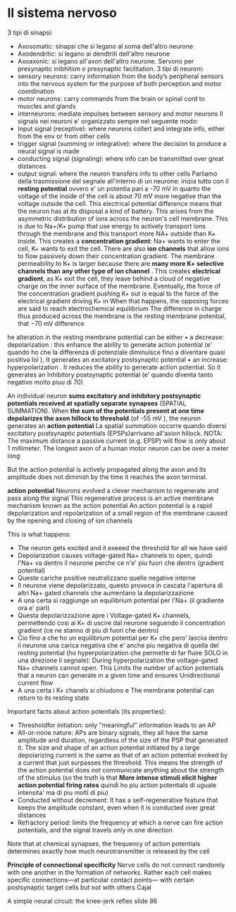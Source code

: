 # Il sistema nervoso
3 tipi di sinapsi:
- Axosomatic: sinapsi che si legano al soma dell'altro neurone
- Axodendritic: si legano ai dendtriti dell'altro neurone
- Axoaxonic: si legano all'axon dell'altro neurone. Servono per presynaptic inibhition o presynaptic facilitation.
3 tipi di neuroni:
- sensory neurons: carry information from the body’s peripheral sensors into the nervous system for the purpose of both perception and motor coordination
- motor neurons: carry commands from the brain or spinal cord to muscles and glands
- interneurons: mediate impulses between sensory and motor neurons
Il signals nei neuroni e' organizzato sempre nel seguente modo:
- Input signal (receptive): where neurons collert and integrate info, either from the env or from other cells
- trigger signal (summing or integrative): where the decision to produce a neural signal is made
- conducting signal (signaling): where info can be transmitted over great distances
- output signal: where the neuron transfers info to other cells
Parliamo della trasmissione del segnale all'interno di un neurone:
inizia tutto con il **resting potential** ovvero e' un potentia pari a -70 mV in quanto the voltage of the inside of the cell is about 70 mV more negative than the voltage outside the cell. This electrical potential difference means that the neuron has at its disposal a kind of battery.
This arises from the asymmetric distribution of ions across the neuron's cell membrane.
This is due to Na+/K+ pump that use energy to actively transport ions through the membrane and this transport  more NA+ outside than K+ inside.
This creates a **concentration gradient**: Na+ wants to enter the cell, K+ wants to exit the cell.
There are also **ion channels** that allow  ions to flow passively down their concentration gradient. The membrane permeability to K+ is larger because there are **many more K+ selective channels than any other type of ion channel** .
This creates **electrical gradient**, as K+ exit the cell, they leave behind a cloud of negative charge on the inner surface of the membrane.
Eventually, the force of the concentration gradient pushing K+ out is equal to the force of the electrical gradient driving K+ in
When that happens, the opposing forces are said to reach electrochemical equilibrium
The difference in charge thus produced across the membrane is the resting membrane potential, that −70 mV difference

he alteration in the resting membrane potential can be either
• a decrease: depolarization : this enhance the ability to generate action potential (e' quando ho che la differenza di potenziale diminuisce fino a diventare quasi positiva lol ), It generates an excitatory postsynaptic potential 
• an increase: hyperpolarization . It reduces the ability to generate action potential. So it generates an Inhibitory postsynaptic potential (e' quando diventa tanto negativo molto piuu di 70)

An individual neuron **sums excitatory and inhibitory postsynaptic potentials received at spatially separate synapses** (SPATIAL SUMMATION). When **the sum of the potentials present at one time depolarizes the axon hillock to threshold** (of -55 mV ), the neuron generates an **action potential**
La spatial summation  occorre quando diversi excitatory postsynaptic potentials  (EPSPs)arrivano all'axion hillock. 
NOTA: The maximum distance a passive current (e.g. EPSP) will flow is only about 1 millimeter. The longest axon of a human motor neuron can be over a meter long

But the action potential is actively propagated along the axon and its amplitude does not diminish by the time it reaches the axon terminal.

**action potential**
Neurons evolved a clever mechanism to regenerate and pass along the signal
This regenerative process is an active membrane mechanism known as the action potential
An action potential is a rapid depolarization and repolarization of a small region of the membrane caused by the opening and closing of ion channels

This is what happens:
- The neuron gets excited and it exeeed the threshold for all we have said
- Depolarization causes voltage-gated Na+ channels to open, quindi l'Na+ va dentro il neurone perche ce n'e' piu fuori che dentro (gradient potential)
- Queste cariche positive neutralizzano quelle negative interne 
- Il neurone viene depolarizzato, questo provoca in cascata l'apertura di altri Na+ gated channels che aumentano la depolarizzazione
- A una certa si raggiunge un equilibrium potential per l'Na+ (il gradiente ora e' pari)
- Questa depolarizzazione apre i Voltage-gated K+ channels, permettendo cosi ai K+ di uscire dal neurone  seguendo il concentration gradient (ce ne stanno di piu di fuori che dentro)
- Cio fino a che ho un equilibrium potential per K+ che pero' lasciia dentro il neurone una carica negativa che e' anche piu negativa di quella del resting potential (ho hyperpolarization che permette di far fluire SOLO in una direzione il segnale): During hyperpolarization the voltage-gated Na+ channels cannot open. This Limits the number of action potentials that a neuron can generate in a given time and   ensures  Unidirectional current flow
- A una certa i K+ chanels si chiudono e The membrane potential can return to its resting state

Important facts about action potentials (its properties):
- Thresholdfor initiation: only "meaningful" information leads to an AP
- All-or-none nature: APs are binary signals, they all have the same amplitude and duration, regardless of the size of the PSP that generated it. The size and shape of an action potential initiated by a large depolarizing current is the same as that of an action potential evoked by a current that just surpasses the threshold. This means the strength of the action potential does not communicate anything about the strength of the stimulus (so the truth is that **More intense stimuli elicit higher action potential firing rates** quindi ho piu action potentials di uguale intensita' ma di piu molti di piu)
- Conducted without decrement: It has a self-regenerative feature that keeps the amplitude constant, even when it is conducted over great distances
- Refractory period: limits the frequency at which a nerve can fire action potentials, and the signal travels only in one direction

Note that at chemical synapses, the frequency of action potentials determines exactly how much neurotransmitter is released by the cell

**Principle of connectional specificity**
Nerve cells do not connect randomly with one another in the formation of networks. Rather each cell makes specific connections—at particular contact points— with certain postsynaptic target cells but not with others
Cajal


A simple neural circuit: the knee-jerk reflex slide 86